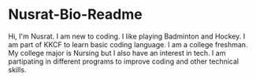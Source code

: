 # Nusrat-Bio-Readme
Hi, I'm Nusrat. 
I am new to coding. 
I like playing Badminton and Hockey. 
I am part of KKCF to learn basic coding language.
I am a college freshman. 
My college major is Nursing but I also have an interest in tech. 
I am partipating in different programs to improve coding and other technical skills. 
